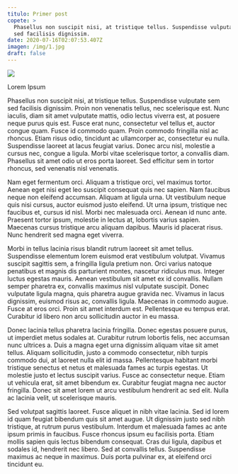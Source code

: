 ```yaml
---
titulo: Primer post
copete: >
  Phasellus non suscipit nisi, at tristique tellus. Suspendisse vulputate sem
  sed facilisis dignissim.
date: 2020-07-16T02:07:53.407Z
imagen: /img/1.jpg
draft: false
---
```

![](/images/uploads/férula_01.jpg)

Lorem Ipsum

Phasellus non suscipit nisi, at tristique tellus. Suspendisse vulputate sem sed facilisis dignissim. Proin non venenatis tellus, nec scelerisque est. Nunc iaculis, diam sit amet vulputate mattis, odio lectus viverra est, at posuere neque purus quis est. Fusce erat nunc, consectetur vel tellus et, auctor congue quam. Fusce id commodo quam. Proin commodo fringilla nisl ac rhoncus. Etiam risus odio, tincidunt ac ullamcorper ac, consectetur eu nulla. Suspendisse laoreet at lacus feugiat varius. Donec arcu nisl, molestie a cursus nec, congue a ligula. Morbi vitae scelerisque tortor, a convallis diam. Phasellus sit amet odio ut eros porta laoreet. Sed efficitur sem in tortor rhoncus, sed venenatis nisl venenatis.

Nam eget fermentum orci. Aliquam a tristique orci, vel maximus tortor. Aenean eget nisi eget leo suscipit consequat quis nec sapien. Nam faucibus neque non eleifend accumsan. Aliquam at ligula urna. Ut vestibulum neque quis nisi cursus, auctor euismod justo eleifend. Ut urna ipsum, tristique nec faucibus et, cursus id nisl. Morbi nec malesuada orci. Aenean id nunc ante. Praesent tortor ipsum, molestie in lectus at, lobortis varius sapien. Maecenas cursus tristique arcu aliquam dapibus. Mauris id placerat risus. Nunc hendrerit sed magna eget viverra.

Morbi in tellus lacinia risus blandit rutrum laoreet sit amet tellus. Suspendisse elementum lorem euismod erat vestibulum volutpat. Vivamus suscipit sagittis sem, a fringilla ligula pretium non. Orci varius natoque penatibus et magnis dis parturient montes, nascetur ridiculus mus. Integer luctus egestas mauris. Aenean vestibulum sit amet ex id convallis. Nullam semper pharetra ex, convallis maximus nisl vulputate suscipit. Donec vulputate ligula magna, quis pharetra augue gravida nec. Vivamus in lacus dignissim, euismod risus ac, convallis ligula. Maecenas in commodo augue. Fusce at eros orci. Proin sit amet interdum est. Pellentesque eu tempus erat. Curabitur id libero non arcu sollicitudin auctor in eu massa.

Donec lacinia tellus pharetra lacinia fringilla. Donec egestas posuere purus, ut imperdiet metus sodales at. Curabitur rutrum lobortis felis, nec accumsan nunc ultrices a. Duis a magna eget urna dignissim aliquam vitae sit amet tellus. Aliquam sollicitudin, justo a commodo consectetur, nibh turpis commodo dui, at laoreet nulla elit id massa. Pellentesque habitant morbi tristique senectus et netus et malesuada fames ac turpis egestas. Ut molestie justo et lectus suscipit varius. Fusce ac consectetur neque. Etiam ut vehicula erat, sit amet bibendum ex. Curabitur feugiat magna nec auctor fringilla. Donec sit amet lorem ut arcu vestibulum hendrerit ac sed elit. Nulla ac lacinia velit, ut scelerisque mauris.

Sed volutpat sagittis laoreet. Fusce aliquet in nibh vitae lacinia. Sed id lorem id quam feugiat bibendum quis sit amet augue. Ut dignissim justo sed nibh tristique, at rutrum purus vestibulum. Interdum et malesuada fames ac ante ipsum primis in faucibus. Fusce rhoncus ipsum eu facilisis porta. Etiam mollis sapien quis lectus bibendum consequat. Cras dui ligula, dapibus et sodales id, hendrerit nec libero. Sed at convallis tellus. Suspendisse maximus ac neque in maximus. Duis porta pulvinar ex, at eleifend orci tincidunt eu.